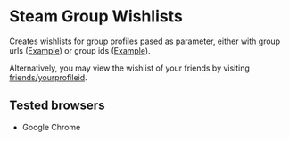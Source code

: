 Steam Group Wishlists
=====================

Creates wishlists for group profiles pased as parameter, either with group
urls ([Example](http://steamwishlist.mabako.net/giftofgiving)) or group ids
([Example](http://steamwishlist.mabako.net/103582791433956030)).

Alternatively, you may view the wishlist of your friends by visiting
[friends/yourprofileid](http://swl.mabako.net/friends/76561197984787392).

Tested browsers
---------------

* Google Chrome
